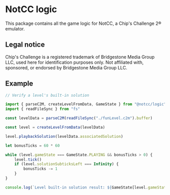 # NotCC logic

This package contains all the game logic for NotCC, a Chip's Challenge 2® emulator.

## Legal notice

Chip's Challenge is a registered trademark of Bridgestone Media Group LLC, used here for identification purposes only. Not affiliated with, sponsored, or endorsed by Bridgestone Media Group LLC.

## Example

```ts
// Verify a level's built-in solution

import { parseC2M, createLevelFromData, GameState } from "@notcc/logic"
import { readFileSync } from "fs"

const levelData = parseC2M(readFileSync("./funLevel.c2m").buffer)

const level = createLevelFromData(levelData)

level.playbackSolution(levelData.associatedSolution)

let bonusTicks = 60 * 60

while (level.gameState === GameState.PLAYING && bonusTicks > 0) {
	level.tick()
	if (level.solutionSubticksLeft === Infinity) {
		bonusTicks -= 1
	}
}

console.log(`Level built-in solution result: ${GameState[level.gameState]}`)
```
